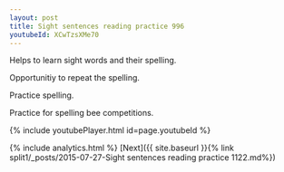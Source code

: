 ```yaml
---
layout: post
title: Sight sentences reading practice 996
youtubeId: XCwTzsXMe70
---
```

 
 
Helps to learn sight words and their spelling.

Opportunitiy to repeat the spelling. 

Practice spelling. 
 
Practice for spelling bee competitions. 
 
{% include youtubePlayer.html id=page.youtubeId %}
 
 
{% include analytics.html %} 
[Next]({{ site.baseurl }}{% link  split1/_posts/2015-07-27-Sight sentences reading practice 1122.md%})
 
